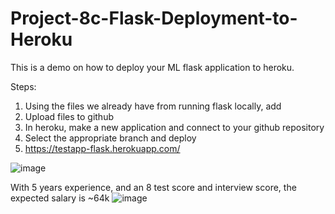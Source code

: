 # Project-8c-Flask-Deployment-to-Heroku

This is a demo on how to deploy your ML flask application to heroku.

Steps: 
1. Using the files we already have from running flask locally, add 
2. Upload files to github
3. In heroku, make a new application and connect to your github repository
4. Select the appropriate branch and deploy
5. https://testapp-flask.herokuapp.com/ 


![image](https://user-images.githubusercontent.com/56518821/111920636-67efd400-8a66-11eb-8fbd-926e8709cd82.png)

With 5 years experience, and an 8 test score and interview score, the expected salary is ~64k
![image](https://user-images.githubusercontent.com/56518821/111921844-30d0f100-8a6d-11eb-8b9b-c6dcee464997.png)
